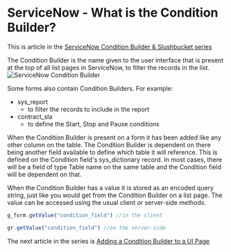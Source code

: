 # ServiceNow  - What is the Condition Builder?
This is article in the [ServiceNow Condition Builder & Slushbucket series](https://robhumphries5.github.io/2023/01/17/servicenow-condition-builder-and-slushbucket-series.html)

The Condition Builder is the name given to the user interface that is present at the top of all list pages in ServiceNow, to filter the records in the list.
![ServiceNow Condition Builder](https://servicenow-be-prod.servicenow.com/bundle/tokyo-platform-user-interface/page/use/common-ui-elements/image/ExampleConditionActiveIsTrueAndCallerIsNotEmpty.png?_LANG=enus)

Some forms also contain Condition Builders. For example:
 - sys_report
   - to filter the records to include in the report 
 - contract_sla
   - to define the Start, Stop and Pause conditions

When the Condition Builder is present on a form it has been added like any other column on the table. The Condition Builder is dependent on there being another field available to define which table it will reference. This is defined on the Condition field's sys_dictionary record. In most cases, there will be a field of type Table name on the same table and the Condition field will be dependent on that. 

When the Condition Builder has a value it is stored as an encoded query string, just like you would get from the Condition Builder on a list page. The value can be accessed using the usual client or server-side methods.
```js
g_form.getValue("condition_field") //in the client

gr.getValue("condition_field") //on the server-side
```
The next article in the series is [Adding a Condition Builder to a UI Page]()
